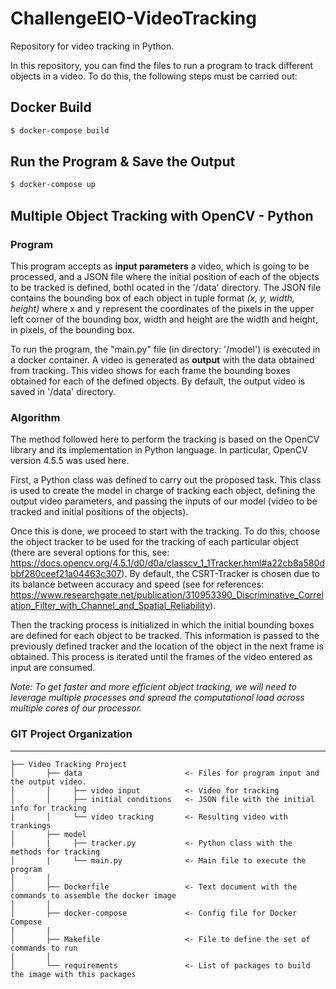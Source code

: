 # ChallengeEIO-VideoTracking
Repository for video tracking in Python.

In this repository, you can find the files to run a program to track different objects in a video. To do this, the following steps must be carried out:

## Docker Build
```sh
$ docker-compose build
```

## Run the Program & Save the Output
```sh
$ docker-compose up
```

## Multiple Object Tracking with OpenCV - Python

### Program

This program accepts as **input parameters** a video, which is going to be processed, and a JSON file where the initial position of each of the objects to be tracked is defined, bothl ocated in the '/data' directory. The JSON file contains the bounding box of each object in tuple format *(x, y, width, height)* where x and y represent the coordinates of the pixels in the upper left corner of the bounding box, width and height are the width and height, in pixels, of the bounding box.

To run the program, the "main.py" file (in directory: '/model') is executed in a docker container. A video is generated as **output** with the data obtained from tracking. This video shows for each frame the bounding boxes obtained for each of the defined objects. By default, the output video is saved in '/data' directory.

### Algorithm

The method followed here to perform the tracking is based on the OpenCV library and its implementation in Python language. In particular, OpenCV version 4.5.5 was used here.

First, a Python class was defined to carry out the proposed task. This class is used to create the model in charge of tracking each object, defining the output video parameters, and passing the inputs of our model (video to be tracked and initial positions of the objects).

Once this is done, we proceed to start with the tracking. To do this, choose the object tracker to be used for the tracking of each particular object (there are several options for this, see: https://docs.opencv.org/4.5.1/d0/d0a/classcv_1_1Tracker.html#a22cb8a580dbbf280ceef21a04463c307). By default, the CSRT-Tracker is chosen due to its balance between accuracy and speed (see for references: https://www.researchgate.net/publication/310953390_Discriminative_Correlation_Filter_with_Channel_and_Spatial_Reliability). 

Then the tracking process is initialized in which the initial bounding boxes are defined for each object to be tracked. This information is passed to the previously defined tracker and the location of the object in the next frame is obtained. This process is iterated until the frames of the video entered as input are consumed.

*Note: To get faster and more efficient object tracking, we will need to leverage multiple processes and spread the computational load across 
multiple cores of our processor.*

### GIT Project Organization
------------------

    ├── Video Tracking Project                
    │       ├── data                       <- Files for program input and the output video.
    │       │     ├── video input          <- Video for tracking
    │       │     ├── initial conditions   <- JSON file with the initial info for tracking
    │       │     └── video tracking       <- Resulting video with trankings  
    │       ├── model                    
    │       |     ├── tracker.py           <- Python class with the methods for tracking
    │       |     └── main.py              <- Main file to execute the program
    │       │               
    │       ├── Dockerfile                 <- Text document with the commands to assemble the docker image 
    │       │                    
    │       ├── docker-compose             <- Config file for Docker Compose
    |       |
    │       ├── Makefile                   <- File to define the set of commands to run
    │       │                    
    │       └── requirements               <- List of packages to build the image with this packages

